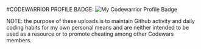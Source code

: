 #CODEWARRIOR PROFILE BADGE:
![My Codewarrior Profile Badge](https://www.codewars.com/users/SVENTRIPIKAL/badges/large)


NOTE: the purpose of these uploads is to maintain Github activity and daily coding habits
      for my own personal means and are neither intended to be used as a resource or to
      promote cheating among other Codewars members.
